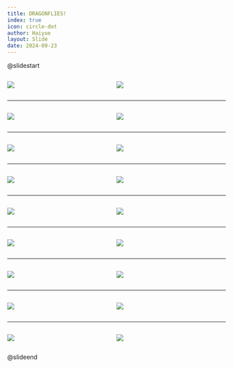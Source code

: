 ```yaml
---
title: DRAGONFLIES!
index: true
icon: circle-dot
author: Haiyue
layout: Slide
date: 2024-09-23
---
```

 
@slidestart

<div style="display:flex">
<div style="flex:1">

![](/reading/english/Level-L/DRAGONFLIES!/001.webp)
</div>
<div style="flex:1">

![](/reading/english/Level-L/DRAGONFLIES!/002.webp)
</div>
</div>

---

<div style="display:flex">
<div style="flex:1">

![](/reading/english/Level-L/DRAGONFLIES!/003.webp)
</div>
<div style="flex:1">

![](/reading/english/Level-L/DRAGONFLIES!/004.webp)
</div>
</div>

---

<div style="display:flex">
<div style="flex:1">

![](/reading/english/Level-L/DRAGONFLIES!/005.webp)
</div>
<div style="flex:1">

![](/reading/english/Level-L/DRAGONFLIES!/006.webp)
</div>
</div>

---

<div style="display:flex">
<div style="flex:1">

![](/reading/english/Level-L/DRAGONFLIES!/007.webp)
</div>
<div style="flex:1">

![](/reading/english/Level-L/DRAGONFLIES!/008.webp)
</div>
</div>

---

<div style="display:flex">
<div style="flex:1">

![](/reading/english/Level-L/DRAGONFLIES!/009.webp)
</div>
<div style="flex:1">

![](/reading/english/Level-L/DRAGONFLIES!/010.webp)
</div>
</div>

---

<div style="display:flex">
<div style="flex:1">

![](/reading/english/Level-L/DRAGONFLIES!/011.webp)
</div>
<div style="flex:1">

![](/reading/english/Level-L/DRAGONFLIES!/012.webp)
</div>
</div>

---

<div style="display:flex">
<div style="flex:1">

![](/reading/english/Level-L/DRAGONFLIES!/013.webp)
</div>
<div style="flex:1">

![](/reading/english/Level-L/DRAGONFLIES!/014.webp)
</div>
</div>

---

<div style="display:flex">
<div style="flex:1">

![](/reading/english/Level-L/DRAGONFLIES!/015.webp)
</div>
<div style="flex:1">

![](/reading/english/Level-L/DRAGONFLIES!/016.webp)
</div>
</div>

---

<div style="display:flex">
<div style="flex:1">

![](/reading/english/Level-L/DRAGONFLIES!/017.webp)
</div>
<div style="flex:1">

![](/reading/english/Level-L/DRAGONFLIES!/018.webp)
</div>
</div>

@slideend